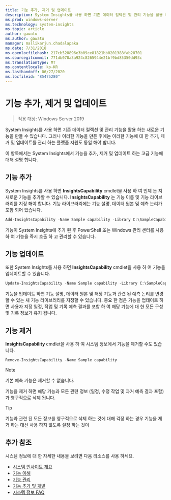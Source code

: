 ```yaml
---
title: 기능 추가, 제거 및 업데이트
description: System Insights를 사용 하면 기존 데이터 컬렉션 및 관리 기능을 활용 하는 새로운 기능을 만들 수 있습니다. 이러한 기능의 추가, 제거 및 업데이트를 관리 하는 플랫폼 지원도 있어야 합니다. 이 항목에서는 System Insights에서 기능을 추가, 제거 및 업데이트 하는 고급 기능에 대해 설명 합니다.
ms.prod: windows-server
ms.technology: system-insights
ms.topic: article
author: gawatu
ms.author: gawatu
manager: mallikarjun.chadalapaka
ms.date: 7/31/2018
ms.openlocfilehash: 217cb528896e3b09ce81821bb0201388fab28701
ms.sourcegitcommit: 771db070a3a924c8265944e21bf9bd85350dd93c
ms.translationtype: MT
ms.contentlocale: ko-KR
ms.lasthandoff: 06/27/2020
ms.locfileid: "85475280"
---
```

# <a name="adding-removing-and-updating-capabilities"></a>기능 추가, 제거 및 업데이트

>적용 대상: Windows Server 2019

System Insights를 사용 하면 기존 데이터 컬렉션 및 관리 기능을 활용 하는 새로운 기능을 만들 수 있습니다. 그러나 이러한 기능을 만든 후에는 이러한 기능에 대 한 추가, 제거 및 업데이트를 관리 하는 플랫폼 지원도 동일 해야 합니다.

이 항목에서는 System Insights에서 기능을 추가, 제거 및 업데이트 하는 고급 기능에 대해 설명 합니다.

## <a name="adding-a-capability"></a>기능 추가
System Insights를 사용 하면 **InsightsCapability** cmdlet을 사용 하 여 언제 든 지 새로운 기능을 추가할 수 있습니다. **InsightsCapability** 는 기능 이름 및 기능 라이브러리를 지정 해야 합니다. 기능 라이브러리에는 기능 설명, 데이터 원본 및 예측 논리가 포함 되어 있습니다.

```PowerShell
Add-InsightsCapability -Name Sample capability -Library C:\SampleCapability.dll
```

기능이 System Insights에 추가 된 후 PowerShell 또는 Windows 관리 센터를 사용 하 여 기능을 즉시 호출 하 고 관리할 수 있습니다.

## <a name="updating-a-capability"></a>기능 업데이트
또한 System Insights를 사용 하면 **InsightsCapability** cmdlet을 사용 하 여 기능을 업데이트할 수 있습니다.

```PowerShell
Update-InsightsCapability -Name Sample capability -Library C:\SampleCapabilityv2.dll
```

기능을 업데이트 하면 기능 설명, 데이터 원본 및 해당 기능과 관련 된 예측 논리를 변경할 수 있는 새 기능 라이브러리를 지정할 수 있습니다. 중요 한 점은 기능을 업데이트 하면 사용자 지정 일정, 작업 및 기록 예측 결과를 포함 하 여 해당 기능에 대 한 모든 구성 및 기록 정보가 유지 됩니다.

## <a name="removing-a-capability"></a>기능 제거
**InsightsCapability** cmdlet을 사용 하 여 시스템 정보에서 기능을 제거할 수도 있습니다.

```PowerShell
Remove-InsightsCapability -Name Sample capability
```
>[!NOTE]
>기본 예측 기능은 제거할 수 없습니다.

기능을 제거 하면 해당 기능과 모든 관련 정보 (일정, 수정 작업 및 과거 예측 결과 포함)가 영구적으로 삭제 됩니다.

>[!TIP]
>기능과 관련 된 모든 정보를 영구적으로 삭제 하는 것에 대해 걱정 하는 경우 기능을 제거 하는 대신 사용 하지 않도록 설정 하는 것이

## <a name="additional-references"></a>추가 참조
시스템 정보에 대 한 자세한 내용을 보려면 다음 리소스를 사용 하세요.

- [시스템 인사이트 개요](overview.md)
- [기능 이해](understanding-capabilities.md)
- [기능 관리](managing-capabilities.md)
- [기능 추가 및 개발](adding-and-developing-capabilities.md)
- [시스템 정보 FAQ](faq.md)